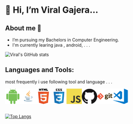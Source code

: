 #  👋 Hi, I’m Viral Gajera...

## About me 🚀
* I’m pursuing my Bachelors in Computer Engineering.
* I'm currently learing java , android, . . .

<!-- my git hub stats -->
![Viral's GitHub stats](https://github-readme-stats.vercel.app/api?username=Viral-Gajera&show_icons=true)


## Languages and Tools:

most frequently i use following tool and language . . .<br>

<!-- tool and language icon -->
<img align="left" alt="Android" width="50px" src="https://raw.githubusercontent.com/github/explore/78df643247d429f6cc873026c0622819ad797942/topics/android/android.png" />
<img align="left" alt="Java" width="50px" src="https://github.com/Viral-Gajera/Viral-Gajera/blob/d1d34a1bf942b7c38086a8e3db2c5a868e03e43f/icon/java_icon.png" />
<img align="left" alt="HTML5" width="50px" src="https://raw.githubusercontent.com/github/explore/80688e429a7d4ef2fca1e82350fe8e3517d3494d/topics/html/html.png" />
<img align="left" alt="CSS3" width="50px" src="https://raw.githubusercontent.com/github/explore/80688e429a7d4ef2fca1e82350fe8e3517d3494d/topics/css/css.png" />
<img align="left" alt="JavaScript" width="50px" src="https://raw.githubusercontent.com/github/explore/80688e429a7d4ef2fca1e82350fe8e3517d3494d/topics/javascript/javascript.png" />
<img align="left" alt="GitHub" width="50px" src="https://raw.githubusercontent.com/github/explore/78df643247d429f6cc873026c0622819ad797942/topics/github/github.png" />
<img align="left" alt="Git" width="50px" src="https://raw.githubusercontent.com/github/explore/80688e429a7d4ef2fca1e82350fe8e3517d3494d/topics/git/git.png" />
<img align="left" alt="Visual Studio Code" width="50px" src="https://raw.githubusercontent.com/github/explore/80688e429a7d4ef2fca1e82350fe8e3517d3494d/topics/visual-studio-code/visual-studio-code.png" />

<br />
<br />
<br />
<br />

<!-- most used language -->
[![Top Langs](https://github-readme-stats.vercel.app/api/top-langs/?username=Viral-Gajera&hide=TeX)](https://github.com/anuraghazra/github-readme-stats)


<!-- recant git hub activity -->




<!-- waka time profile -->
<!-- [![willianrod's wakatime stats](https://github-readme-stats.vercel.app/api/wakatime?username=ViralGajera)](https://github.com/anuraghazra/github-readme-stats) -->
